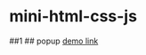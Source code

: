 # mini-html-css-js

##1  ## popup <a href="https://illustrious-chebakia-7c84c5.netlify.app/" target="_blank"> demo link </a>

